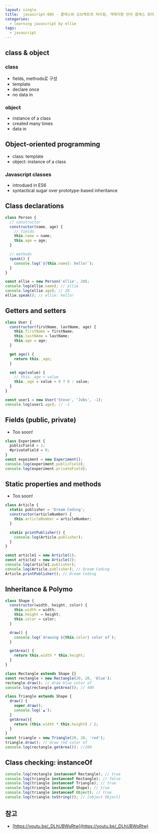 ```yaml
---
layout: single
title:  javascript-005 - 클래스와 오브젝트의 차이점, 객체지향 언어 클래스 정리
categories: 
  - learning javascript by ellie
tags: 
  - javascript
---
```


## class & object

### class

- fields, methods로 구성
- template
- declare once
- no data in

### object

- instance of a class
- created many times
- data in

## Object-oriented programming

- class: template
- object: instance of a class

### Javascript classes

- introdued in ES6
- syntactical sugar over prototype-based inheritance

## Class declarations

```javascript
class Person {
  // constructor
  constructor(name, age) {
    // fields
    this.name = name;
    this.age = age;
  }

  // methods
  speak() {
    console.log(`${this.name}: hello!`);
  }
}

const ellie = new Person('ellie', 20);
console.log(ellie.name); // ellie
console.log(ellie.age); // 20
ellie.speak(); // ellie: hello!
```

## Getters and setters

```javascript
class User {
  constructor(firstName, lastName, age) {
    this.firstName = firstName;
    this.lastNAme = lastName;
    this.age = age;
  }

  get age() {
    return this._age;
  }

  set age(value) {
    // this._age = value
    this._age = value < 0 ? 0 : value;
  }
}

const user1 = new User('Steve', 'Jobs', -1);
console.log(user1.age); // -1
```

## Fields (public, private)

- Too soon!

```javascript
class Experiment {
  publicField = 2;
  #privateField = 0;
}
const expeiment = new Experiment();
console.log(experiment.publicField);
console.log(experiment.privateField);

```

## Static properties and methods

- Too soon!

```javascript
class Article {
  static publisher = 'Dream Coding';
  constructor(articleNumber) {
    this.articleNumber = articleNumber;
  }

  static printPublisher() {
    console.log(Article.publisher);
  }
}

const article1 = new Article(1);
const article2 = new Article(2);
console.log(article1.publisher);
console.log(Article.publisher); // Dream Coding
Article.printPublisher(); // Dream Coding
```

## Inheritance & Polymo

```javascript
class Shape {
  constructor(width, height, color) {
    this.width = width;
    this.height = height;
    this.color = color;
  }

  draw() {
    console.log(`drawing ${this.color} color of`);
  }

  getArea() {
    return this.width * this.height;
  }
}

class Rectangle extends Shape {}
const rectangle = new Rectangle(20, 20, 'blue');
rectangle.draw(); // draw blue color of
console.log(rectangle.getArea()); // 400

class Triangle extends Shape {
  draw() {
    super.draw();
    console.log('▲');
  }
  getArea(){
    return (this.width * this.height) / 2;
  }
}
const triangle = new Triangle(20, 20, 'red');
triangle.draw(); // draw red color of
console.log(rectangle.getArea()); //200
```

## Class checking: instanceOf

```javascript
console.log(rectangle instanceof Rectangle); // true
console.log(triangle instanceof Rectangle); // false
console.log(triangle instanceof Triangle); // true
console.log(triangle instanceof Shape); // true
console.log(triangle instanceof Object); // true
console.log(triangle.toString()); // [object Object]
```

## 참고
- [https://youtu.be/_DLhUBWsRtw](https://youtu.be/_DLhUBWsRtw)
